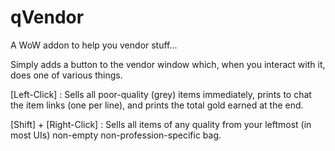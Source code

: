 qVendor
=======

A WoW addon to help you vendor stuff...

Simply adds a button to the vendor window which, when you interact with it, does one of various things.

[Left-Click] : Sells all poor-quality (grey) items immediately, prints to chat the item links (one per line), and prints the total gold earned at the end.

[Shift] + [Right-Click] : Sells all items of any quality from your leftmost (in most UIs) non-empty non-profession-specific bag.
